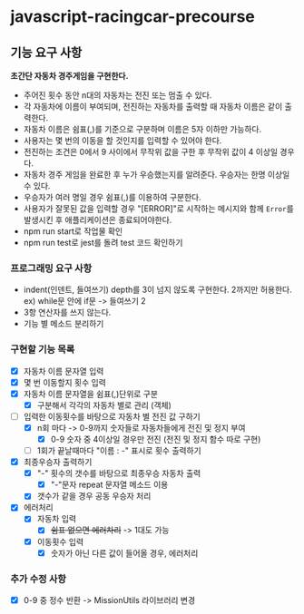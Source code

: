 # javascript-racingcar-precourse

## 기능 요구 사항

**초간단 자동차 경주게임을 구현한다.**

- 주어진 횟수 동안 n대의 자동차는 전진 또는 멈출 수 있다.
- 각 자동차에 이름이 부여되며, 전진하는 자동차를 출력할 때 자동차 이름은 같이 출력한다.
- 자동차 이름은 쉼표(,)를 기준으로 구분하며 이름은 5자 이하만 가능하다.
- 사용자는 몇 번의 이동을 할 것인지를 입력할 수 있어야 한다.
- 전진하는 조건은 0에서 9 사이에서 무작위 값을 구한 후 무작위 값이 4 이상일 경우다.
- 자동차 경주 게임을 완료한 후 누가 우승했는지를 알려준다. 우승자는 한명 이상일 수 있다.
- 우승자가 여러 명일 경우 쉼표(,)를 이용하여 구분한다.
- 사용자가 잘못된 값을 입력할 경우 "[ERROR]"로 시작하는 메시지와 함께 `Error`를 발생시킨 후 애플리케이션은 종료되어야한다.
- npm run start로 작업물 확인
- npm run test로 jest를 돌려 test 코드 확인하기

### 프로그래밍 요구 사항

- indent(인덴트, 들여쓰기) depth를 3이 넘지 않도록 구현한다. 2까지만 허용한다.
  ex) while문 안에 if문 -> 들여쓰기 2
- 3항 연산자를 쓰지 않는다.
- 기능 별 메소드 분리하기

### 구현할 기능 목록

- [x] 자동차 이름 문자열 입력
- [x] 몇 번 이동할지 횟수 입력
- [x] 자동차 이름 문자열을 쉼표(,)단위로 구분
  - [x] 구분해서 각각의 자동차 별로 관리 (객체)
- [ ] 입력한 이동횟수를 바탕으로 자동차 별 전진 값 구하기
  - [x] n회 마다 -> 0-9까지 숫자들로 자동차들에게 전진 및 정지 부여
    - [x] 0-9 숫자 중 4이상일 경우만 전진 (전진 및 정지 함수 따로 구현)
  - [ ] 1회가 끝날때마다 "이름 : -" 표시로 횟수 출력하기
- [x] 최종우승자 출력하기
  - [x] "-" 횟수의 갯수를 바탕으로 최종우승 자동차 출력
    - [x] "-"문자 repeat 문자열 메소드 이용
  - [x] 갯수가 같을 경우 공동 우승자 처리
- [x] 에러처리
  - [x] 자동차 입력
    - [x] <del>쉼표 없으면 에러차리</del> -> 1대도 가능
  - [x] 이동횟수 입력
    - [x] 숫자가 아닌 다른 값이 들어올 경우, 에러처리

### 추가 수정 사항

- [x] 0-9 중 정수 반환 -> MissionUtils 라이브러리 변경
